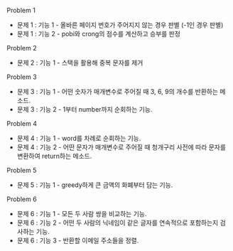 Problem 1 <br/>
- 문제 1 : 기능 1 - 올바른 페이지 번호가 주어지지 않는 경우 판별 (-1인 경우 판별) 
- 문제 1 : 기능 2 - pobi와 crong의 점수를 계산하고 승부를 판정

Problem 2 <br/>
- 문제 2 : 기능 1 - 스택을 활용해 중복 문자를 제거

Problem 3 <br/>
- 문제 3 : 기능 1 - 어떤 숫자가 매개변수로 주어질 때 3, 6, 9의 개수를 반환하는 메소드.
- 문제 3 : 기능 2 - 1부터 number까지 순회하는 기능.

Problem 4 <br/>
- 문제 4 : 기능 1 - word를 차례로 순회하는 기능.
- 문제 4 : 기능 2 - 어떤 문자가 매개변수로 주어질 때 청개구리 사전에 따라 문자를 변환하여 return하는 메소드.

Problem 5 <br/>
- 문제 5 : 기능 1 - greedy하게 큰 금액의 화폐부터 담는 기능.

Problem 6 <br/>
- 문제 6 : 기능 1 - 모든 두 사람 쌍을 비교하는 기능.
- 문제 6 : 기능 2 - 어떤 두 사람의 닉네임이 같은 글자를 연속적으로 포함하는지 검사하는 기능.
- 문제 6 : 기능 3 - 반환할 이메일 주소들을 정렬.